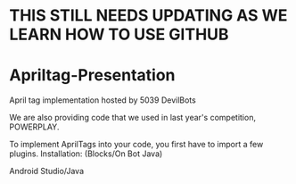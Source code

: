 # THIS STILL NEEDS UPDATING AS WE LEARN HOW TO USE GITHUB

# Apriltag-Presentation
April tag implementation hosted by 5039 DevilBots

We are also providing code that we used in last year's competition, POWERPLAY. 

To implement AprilTags into your code, you first have to import a few plugins.
Installation:
(Blocks/On Bot Java)


Android Studio/Java
